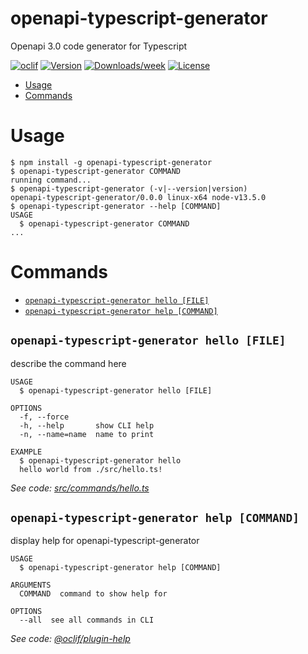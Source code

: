 openapi-typescript-generator
============================

Openapi 3.0 code generator for Typescript

[![oclif](https://img.shields.io/badge/cli-oclif-brightgreen.svg)](https://oclif.io)
[![Version](https://img.shields.io/npm/v/openapi-typescript-generator.svg)](https://npmjs.org/package/openapi-typescript-generator)
[![Downloads/week](https://img.shields.io/npm/dw/openapi-typescript-generator.svg)](https://npmjs.org/package/openapi-typescript-generator)
[![License](https://img.shields.io/npm/l/openapi-typescript-generator.svg)](https://github.com/drdgvhbh/openapi-typescript-generator/blob/master/package.json)

<!-- toc -->
* [Usage](#usage)
* [Commands](#commands)
<!-- tocstop -->
# Usage
<!-- usage -->
```sh-session
$ npm install -g openapi-typescript-generator
$ openapi-typescript-generator COMMAND
running command...
$ openapi-typescript-generator (-v|--version|version)
openapi-typescript-generator/0.0.0 linux-x64 node-v13.5.0
$ openapi-typescript-generator --help [COMMAND]
USAGE
  $ openapi-typescript-generator COMMAND
...
```
<!-- usagestop -->
# Commands
<!-- commands -->
* [`openapi-typescript-generator hello [FILE]`](#openapi-typescript-generator-hello-file)
* [`openapi-typescript-generator help [COMMAND]`](#openapi-typescript-generator-help-command)

## `openapi-typescript-generator hello [FILE]`

describe the command here

```
USAGE
  $ openapi-typescript-generator hello [FILE]

OPTIONS
  -f, --force
  -h, --help       show CLI help
  -n, --name=name  name to print

EXAMPLE
  $ openapi-typescript-generator hello
  hello world from ./src/hello.ts!
```

_See code: [src/commands/hello.ts](https://github.com/drdgvhbh/openapi-typescript-generator/blob/v0.0.0/src/commands/hello.ts)_

## `openapi-typescript-generator help [COMMAND]`

display help for openapi-typescript-generator

```
USAGE
  $ openapi-typescript-generator help [COMMAND]

ARGUMENTS
  COMMAND  command to show help for

OPTIONS
  --all  see all commands in CLI
```

_See code: [@oclif/plugin-help](https://github.com/oclif/plugin-help/blob/v2.2.3/src/commands/help.ts)_
<!-- commandsstop -->

